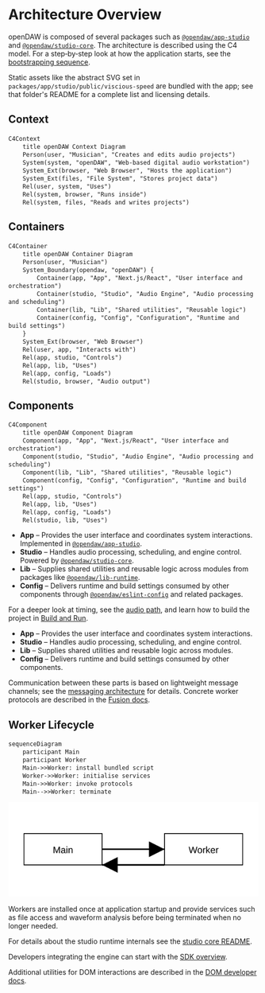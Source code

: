 # Architecture Overview

openDAW is composed of several packages such as
[`@opendaw/app-studio`](../package-inventory.md#app) and
[`@opendaw/studio-core`](../package-inventory.md#studio). The architecture is
described using the C4 model. For a step‑by‑step look at how the
application starts, see the [bootstrapping sequence](./bootstrap.md).

Static assets like the abstract SVG set in
`packages/app/studio/public/viscious-speed` are bundled with the app; see that
folder's README for a complete list and licensing details.

## Context

```mermaid
C4Context
    title openDAW Context Diagram
    Person(user, "Musician", "Creates and edits audio projects")
    System(system, "openDAW", "Web‑based digital audio workstation")
    System_Ext(browser, "Web Browser", "Hosts the application")
    System_Ext(files, "File System", "Stores project data")
    Rel(user, system, "Uses")
    Rel(system, browser, "Runs inside")
    Rel(system, files, "Reads and writes projects")
```

## Containers

```mermaid
C4Container
    title openDAW Container Diagram
    Person(user, "Musician")
    System_Boundary(opendaw, "openDAW") {
        Container(app, "App", "Next.js/React", "User interface and orchestration")
        Container(studio, "Studio", "Audio Engine", "Audio processing and scheduling")
        Container(lib, "Lib", "Shared utilities", "Reusable logic")
        Container(config, "Config", "Configuration", "Runtime and build settings")
    }
    System_Ext(browser, "Web Browser")
    Rel(user, app, "Interacts with")
    Rel(app, studio, "Controls")
    Rel(app, lib, "Uses")
    Rel(app, config, "Loads")
    Rel(studio, browser, "Audio output")
```

## Components

```mermaid
C4Component
    title openDAW Component Diagram
    Component(app, "App", "Next.js/React", "User interface and orchestration")
    Component(studio, "Studio", "Audio Engine", "Audio processing and scheduling")
    Component(lib, "Lib", "Shared utilities", "Reusable logic")
    Component(config, "Config", "Configuration", "Runtime and build settings")
    Rel(app, studio, "Controls")
    Rel(app, lib, "Uses")
    Rel(app, config, "Loads")
    Rel(studio, lib, "Uses")
```

- **App** – Provides the user interface and coordinates system interactions. Implemented in
  [`@opendaw/app-studio`](../package-inventory.md#app).
- **Studio** – Handles audio processing, scheduling, and engine control. Powered by
  [`@opendaw/studio-core`](../package-inventory.md#studio).
- **Lib** – Supplies shared utilities and reusable logic across modules from packages like
  [`@opendaw/lib-runtime`](../package-inventory.md#lib).
- **Config** – Delivers runtime and build settings consumed by other components through
  [`@opendaw/eslint-config`](../package-inventory.md#config) and related packages.

For a deeper look at timing, see the [audio path](./audio-path.md), and
learn how to build the project in [Build and Run](../build-and-run/setup.md).

- **App** – Provides the user interface and coordinates system interactions.
- **Studio** – Handles audio processing, scheduling, and engine control.
- **Lib** – Supplies shared utilities and reusable logic across modules.
- **Config** – Delivers runtime and build settings consumed by other components.

Communication between these parts is based on lightweight message channels; see
the [messaging architecture](./messaging.md) for details. Concrete worker
protocols are described in the [Fusion docs](../fusion/overview.md).

## Worker Lifecycle

```mermaid
sequenceDiagram
    participant Main
    participant Worker
    Main->>Worker: install bundled script
    Worker->>Worker: initialise services
    Main->>Worker: invoke protocols
    Main-->>Worker: terminate
```

![Worker flow diagram](../../../../assets/architecture/worker-flow.svg)

Workers are installed once at application startup and provide services such as
file access and waveform analysis before being terminated when no longer
needed.

For details about the studio runtime internals see the
[studio core README](../../../studio/core/README.md).

Developers integrating the engine can start with the [SDK overview](../sdk/overview.md).

Additional utilities for DOM interactions are described in the [DOM developer docs](../dom/overview.md).
